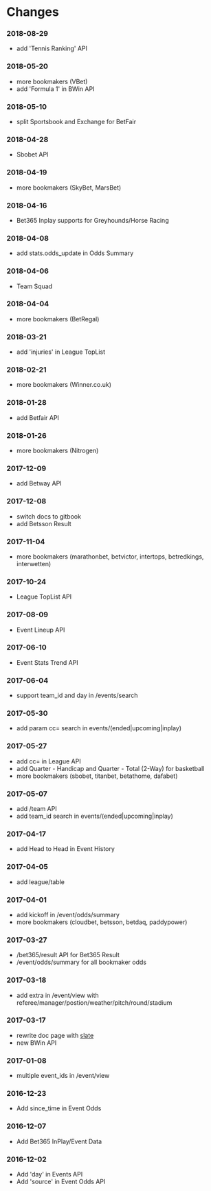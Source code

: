 # Changes

### 2018-08-29
  * add 'Tennis Ranking' API

### 2018-05-20
  * more bookmakers (VBet)
  * add 'Formula 1' in BWin API

### 2018-05-10
  * split Sportsbook and Exchange for BetFair

### 2018-04-28
  * Sbobet API

### 2018-04-19
  * more bookmakers (SkyBet, MarsBet)

### 2018-04-16
  * Bet365 Inplay supports for Greyhounds/Horse Racing

### 2018-04-08
  * add stats.odds_update in Odds Summary

### 2018-04-06
  * Team Squad

### 2018-04-04
  * more bookmakers (BetRegal)

### 2018-03-21
  * add 'injuries' in League TopList

### 2018-02-21
  * more bookmakers (Winner.co.uk)

### 2018-01-28
  * add Betfair API

### 2018-01-26
  * more bookmakers (Nitrogen)

### 2017-12-09
  * add Betway API

### 2017-12-08
  * switch docs to gitbook
  * add Betsson Result

### 2017-11-04
  * more bookmakers (marathonbet, betvictor, intertops, betredkings, interwetten)

### 2017-10-24
  * League TopList API

### 2017-08-09
  * Event Lineup API

### 2017-06-10
  * Event Stats Trend API

### 2017-06-04
  * support team_id and day in /events/search

### 2017-05-30
  * add param cc= search in events/(ended|upcoming|inplay)

### 2017-05-27
  * add cc= in League API
  * add Quarter - Handicap and Quarter - Total (2-Way) for basketball
  * more bookmakers (sbobet, titanbet, betathome, dafabet)

### 2017-05-07
  * add /team API
  * add team_id search in events/(ended|upcoming|inplay)

### 2017-04-17
  * add Head to Head in Event History

### 2017-04-05
  * add league/table

### 2017-04-01
  * add kickoff in /event/odds/summary
  * more bookmakers (cloudbet, betsson, betdaq, paddypower)

### 2017-03-27
  * /bet365/result API for Bet365 Result
  * /event/odds/summary for all bookmaker odds

### 2017-03-18
  * add extra in /event/view with referee/manager/postion/weather/pitch/round/stadium

### 2017-03-17
  * rewrite doc page with [slate](https://github.com/lord/slate)
  * new BWin API

### 2017-01-08

  * multiple event_ids in /event/view

### 2016-12-23

  * Add since_time in Event Odds</li>

### 2016-12-07

  * Add Bet365 InPlay/Event Data

### 2016-12-02

  * Add 'day' in Events API
  * Add 'source' in Event Odds API
